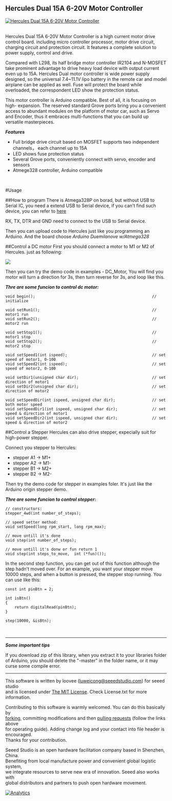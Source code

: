 Hercules Dual 15A 6-20V Motor Controller
---------------------------------------------------------
[![Hercules Dual 15A 6-20V Motor Controller](http://www.seeedstudio.com/depot/images/product/Hercules%20controller.jpg)](http://www.seeedstudio.com/depot/Hercules-Dual-15A-620V-Motor-Controller-p-1515.html?cPath=91_92)



<br>
Hercules Dual 15A 6-20V Motor Controller is a high current motor drive control board. including micro controller processor, motor drive circuit, charging circuit and protection circuit. It features a complete solution to power supply, control and drive.
 
Compared with L298, its half bridge motor controller IR2104 and N-MOSFET take prominent advantage to drive heavy load device with output current even up to 15A. Hercules Dual motor controller is wide power supply designed, so the universal 7.4~11.1V lipo battery in the remote car and model airplane can be applied as well. Fuse will protect the board while overloaded, the correspondent LED show the protection status.
 
This motor controller is Arduino compatible. Best of all, it is focusing on high- expansion. The reserved standard Grove ports bring you a convenient access to abundant modules on the platform of motor car, such as Servo and Encoder, thus it embraces multi-functions that you can build up versatile masterpieces.

***Features***

- Full bridge drive circuit based on MOSFET supports two independent channels， each channel up to 15A
- LED shows fuse protection status
- Several Grove ports, conveniently connect with servo, encoder and sensors
- Atmege328 controller, Arduino compatible

<br>

#Usage

##How to program
There is Atmega328P on borad, but without USB to Serial IC, you need a extend USB to Serial device, if you can't find such device, you can refer to [here](http://www.seeedstudio.com/depot/UartSBee-V5-p-1752.html)

RX, TX, DTR and GND need to connect to the USB to Serial device.

Then you can upload code to Hercules just like you programming an Arduino. And the board choose *Arduino Duemilanove w/Atmega328*


##Control a DC motor
First you should connect a motor to M1 or M2 of Hercules. just as following:

![](http://www.seeedstudio.com/wiki/images/b/b3/IMG_0204-1-.JPG)

Then you can try the demo code in examples - DC_Motor, You will find you motor will turn a direction for 3s, then turn reverse for 3s, and loop like this.

***Thre are some funcion to control dc motor:***

    void begin();                                                   // initialize
    
    void setRun1();                                                 // motor1 run
    void setRun2();                                                 // motor2 run
    
    void setStop1();                                                // motor1 stop
    void setStop2();                                                // motor2 stop
    
    void setSpeed1(int ispeed);                                     // set speed of motor1, 0-100
    void setSpeed2(int ispeed);                                     // set speed of motor2, 0-100
    
    void setDir1(unsigned char dir);                                // set direction of motor1
    void setDir2(unsigned char dir);                                // set direction of motor2
    
    void setSpeedDir(int ispeed, unsigned char dir);                // set both motor speed
    void setSpeedDir1(int ispeed, unsigned char dir);               // set speed & direction of motor1
    void setSpeedDir2(int ispeed, unsigned char dir);               // set speed & direction of motor2

##Control a Stepper
Hercules can also drive stepper, expecially suit for high-power stepper.

Connect you stepper to Hercules:

- stepper A1 -> M1+
- stepper A2 -> M1-
- stepper B1 -> M2+
- stepper B2 -> M2-

Then try the demo code for stepper in examples foler. It's just like the Arduino origin stepper demo.

***Thre are some funcion to control stepper:***

    // constructors:
    stepper_4wd(int number_of_steps);

    // speed setter method:
    void setSpeed(long rpm_start, long rpm_max);

    // move untill it's done
    void step(int number_of_steps);
    
    // move untill it's donw or fun return 1
    void step(int steps_to_move,  int (*fun)());

In the second step function, you can get out of this function although the step hadn't moved over. For an example, you want your stepper move 10000 steps, and when a button is pressed, the stepper stop running. You can use like this:

	const int pinBtn = 2;
	
	int isBtn()
	{
		return digitalRead(pinBtn);
	}

	step(10000, &isBtn);





<br>

----------
***Some important tips***

If you download zip of this library, when you extract it to your libraries folder of Arduino, you should delete the "-master" in the folder name, or it may curse some compile error.

----

This software is written by loovee ([luweicong@seeedstudio.com](luweicong@seeedstudio.com "luweicong@seeedstudio.com")) for seeed studio<br>
and is licensed under [The MIT License](http://opensource.org/licenses/mit-license.php). Check License.txt for more information.<br>

Contributing to this software is warmly welcomed. You can do this basically by<br>
[forking](https://help.github.com/articles/fork-a-repo), committing modifications and then [pulling requests](https://help.github.com/articles/using-pull-requests) (follow the links above<br>
for operating guide). Adding change log and your contact into file header is encouraged.<br>
Thanks for your contribution.

Seeed Studio is an open hardware facilitation company based in Shenzhen, China. <br>
Benefiting from local manufacture power and convenient global logistic system, <br>
we integrate resources to serve new era of innovation. Seeed also works with <br>
global distributors and partners to push open hardware movement.<br>




[![Analytics](https://ga-beacon.appspot.com/UA-46589105-3/CAN_BUS_Shield)](https://github.com/igrigorik/ga-beacon)
